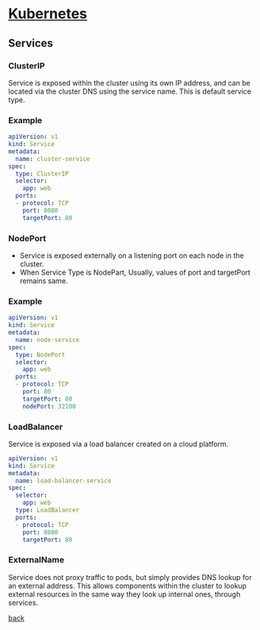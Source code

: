 
# [Kubernetes](./index)

## Services

### ClusterIP

Service is exposed within the cluster using its own IP address, and can be located via the cluster DNS using the service name.  This is default service type.

### Example

```yaml
apiVersion: v1
kind: Service
metadata:
  name: cluster-service
spec:
  type: ClusterIP
  selector:
    app: web
  ports:
  - protocol: TCP
    port: 8080
    targetPort: 80
```

### NodePort

- Service is exposed externally on a listening port on each node in the cluster.
- When Service Type is NodePart, Usually, values of port and targetPort remains same.

### Example

```yaml
apiVersion: v1
kind: Service
metadata:
  name: node-service
spec:
  type: NodePort
  selector:
    app: web
  ports:
  - protocol: TCP
    port: 80
    targetPort: 80
    nodePort: 32100
```

### LoadBalancer

Service is exposed via a load balancer created on a cloud platform.

```yaml
apiVersion: v1
kind: Service
metadata:
  name: load-balancer-service
spec:
  selector:
    app: web
  type: LoadBalancer
  ports:
  - protocol: TCP
    port: 8080
    targetPort: 80
```

### ExternalName

Service does not proxy traffic to pods, but simply provides DNS lookup for an external address. This allows components within the cluster to lookup external resources in the same way they look up internal ones, through services.

[back](./)